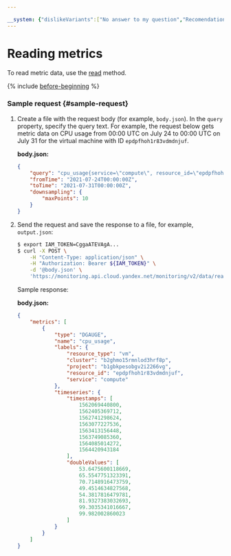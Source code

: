 ```yaml
---

__system: {"dislikeVariants":["No answer to my question","Recomendations didn't help","The content doesn't match title","Other"]}
---
```

# Reading metrics

To read metric data, use the [read](../../api-ref/MetricsData/read.md) method.

{% include [before-beginning](../../../_includes/monitoring/before-beginning.md) %}

### Sample request {#sample-request}

1. Create a file with the request body (for example, `body.json`). In the `query` property, specify the query text. For example, the request below gets metric data on CPU usage from 00:00 UTC on July 24 to 00:00 UTC on July 31 for the virtual machine with ID `epdpfhoh1r83vdmdnjuf`.

    **body.json:**

    ```json
    {
        "query": "cpu_usage{service=\"compute\", resource_id=\"epdpfhoh1r83vdmdnjuf\"}",
        "fromTime": "2021-07-24T00:00:00Z",
        "toTime": "2021-07-31T00:00:00Z",
        "downsampling": {
            "maxPoints": 10
        }
    }
    ```

1. Send the request and save the response to a file, for example, `output.json`:

    ```bash
    $ export IAM_TOKEN=CggaATEVAgA...
    $ curl -X POST \
        -H "Content-Type: application/json" \
        -H "Authorization: Bearer ${IAM_TOKEN}" \
        -d '@body.json' \
        'https://monitoring.api.cloud.yandex.net/monitoring/v2/data/read?folderId=b2ghmo15rmnlod3hrf8p' > output.json
    ```

    Sample response:

    **body.json:**

    ```json
    {
        "metrics": [
            {
                "type": "DGAUGE",
                "name": "cpu_usage",
                "labels": {
                    "resource_type": "vm",
                    "cluster": "b2ghmo15rmnlod3hrf8p",
                    "project": "b1gbkpesobgv2i2266vg",
                    "resource_id": "epdpfhoh1r83vdmdnjuf",
                    "service": "compute"
                },
                "timeseries": {
                    "timestamps": [
                        1562069440800,
                        1562405369712,
                        1562741298624,
                        1563077227536,
                        1563413156448,
                        1563749085360,
                        1564085014272,
                        1564420943184
                    ],
                    "doubleValues": [
                        53.6475600118669,
                        65.5547751323391,
                        70.7148916473759,
                        49.4514634827568,
                        54.3817816479781,
                        81.9327383032693,
                        99.3035341016667,
                        99.982002860023
                    ]
                }
            }
        ]
    }
    ```

